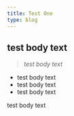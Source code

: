 ```yaml
---
title: Test One
type: blog
---
```

## test body text

> _test body text_

* test body text
* test body text
* test body text

test body text
